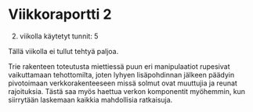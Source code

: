 # Viikkoraportti 2

2. viikolla käytetyt tunnit: 5

Tällä viikolla ei tullut tehtyä paljoa.

Trie rakenteen toteutusta miettiessä puun eri manipulaatiot rupesivat vaikuttamaan tehottomilta, joten lyhyen lisäpohdinnan jälkeen päädyin pivotoimaan verkkorakenteeseen missä solmut ovat muuttujia ja reunat rajoituksia.
Tästä saa myös haettua verkon komponentit myöhemmin, kun siirrytään laskemaan kaikkia mahdollisia ratkaisuja.
